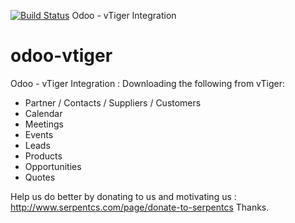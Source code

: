 [![Build Status](https://travis-ci.org/JayVora-SerpentCS/odoo-vtiger.svg?branch=10.0)](https://travis-ci.org/JayVora-SerpentCS/odoo-vtiger)
Odoo - vTiger Integration

# odoo-vtiger
Odoo - vTiger Integration
: Downloading the following from vTiger:

- Partner / Contacts / Suppliers / Customers
- Calendar
- Meetings
- Events
- Leads
- Products
- Opportunities
- Quotes

Help us do better by donating to us and motivating us : http://www.serpentcs.com/page/donate-to-serpentcs
Thanks.

